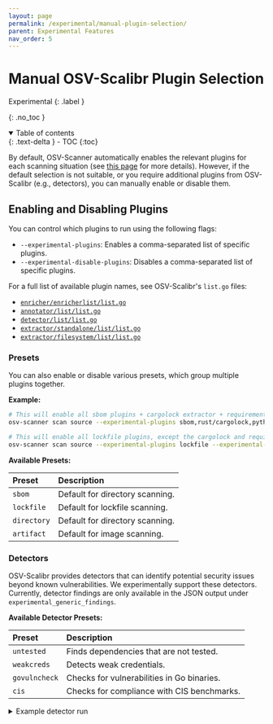 ```yaml
---
layout: page
permalink: /experimental/manual-plugin-selection/
parent: Experimental Features
nav_order: 5
---
```


# Manual OSV-Scalibr Plugin Selection

Experimental
{: .label }

{: .no_toc }

<details open markdown="block">
  <summary>
    Table of contents
  </summary>
  {: .text-delta }
- TOC
{:toc}
</details>

By default, OSV-Scanner automatically enables the relevant plugins for each scanning situation (see [this page](./supported_languages_and_lockfiles.md) for more details). However, if the default selection is not suitable, or you require additional plugins from OSV-Scalibr (e.g., detectors), you can manually enable or disable them.

## Enabling and Disabling Plugins

You can control which plugins to run using the following flags:

- `--experimental-plugins`: Enables a comma-separated list of specific plugins.
- `--experimental-disable-plugins`: Disables a comma-separated list of specific plugins.

For a full list of available plugin names, see OSV-Scalibr's `list.go` files:

- [`enricher/enricherlist/list.go`](https://github.com/google/osv-scalibr/blob/main/enricher/enricherlist/list.go)
- [`annotator/list/list.go`](https://github.com/google/osv-scalibr/blob/main/annotator/list/list.go)
- [`detector/list/list.go`](https://github.com/google/osv-scalibr/blob/main/detector/list/list.go)
- [`extractor/standalone/list/list.go`](https://github.com/google/osv-scalibr/blob/main/extractor/standalone/list/list.go)
- [`extractor/filesystem/list/list.go`](https://github.com/google/osv-scalibr/blob/main/extractor/filesystem/list/list.go)

### Presets

You can also enable or disable various presets, which group multiple plugins together.

**Example:**

```bash
# This will enable all sbom plugins + cargolock extractor + requirements extractor
osv-scanner scan source --experimental-plugins sbom,rust/cargolock,python/requirements

# This will enable all lockfile plugins, except the cargolock and requirements extractors
osv-scanner scan source --experimental-plugins lockfile --experimental-disable-plugins rust/cargolock,python/requirements
```

**Available Presets:**

| Preset      | Description                               |
| :---------- | :---------------------------------------- |
| `sbom`      | Default for directory scanning.           |
| `lockfile`  | Default for lockfile scanning.            |
| `directory` | Default for directory scanning.           |
| `artifact`  | Default for image scanning.               |

### Detectors

OSV-Scalibr provides detectors that can identify potential security issues beyond known vulnerabilities. We experimentally support these detectors. Currently, detector findings are only available in the JSON output under `experimental_generic_findings`.

**Available Detector Presets:**

| Preset        | Description                                       |
| :------------ | :------------------------------------------------ |
| `untested`    | Finds dependencies that are not tested.           |
| `weakcreds`   | Detects weak credentials.                         |
| `govulncheck` | Checks for vulnerabilities in Go binaries.        |
| `cis`         | Checks for compliance with CIS benchmarks.        |

<details markdown="block">
<summary>
Example detector run
</summary>

```bash
osv-scanner scan image <img> --experimental-plugins=os/apk,weakcredentials/etcshadow --format=json
```

```json
{
  "results": [
    {
      "source": {
        "path": "/lib/apk/db/installed",
        "type": "os"
      },
      "packages": [
        {
          "package": {
            "name": "apk-tools",
            "os_package_name": "apk-tools",
            "version": "2.10.6-r0",
            "ecosystem": "Alpine:v3.10",
            "commit": "ee458ccae264321745e9622c759baf110130eb2f",
            "image_origin_details": {
              "index": 0
            }
          },
          "vulnerabilities": [
            "CVE-2021-36159"
          ],
          "groups": 1
        }
      ]
    }
  ],
  "experimental_config": {
    "licenses": {
      "summary": false,
      "allowlist": null
    }
  },
  "experimental_generic_findings": [
    {
      "Adv": {
        "ID": {
          "Publisher": "SCALIBR",
          "Reference": "etc-shadow-weakcredentials"
        },
        "Title": "Ensure all users have strong passwords configured",
        "Description": "The /etc/shadow file contains user account password hashes. These passwords must be strong and not easily guessable.",
        "Recommendation": "Run the following command to reset password for the reported users:/n# change password for USER: sudo passwd USER",
        "Sev": 5
      },
      "Target": {
        "Extra": "/etc/shadow: The following users have weak passwords:/nuser-bcrypt/n"
      },
      "Plugins": [
        "weakcredentials/etcshadow"
      ],
      "ExploitabilitySignals": null
    }
  ],
  "image_metadata": {
    "os": "Alpine Linux v3.10",
    "layer_metadata": [
      {
        "diff_id": "sha256:...",
        "command": "/bin/sh -c #(nop) ADD file:c5377eaa926bf412dd8d4a08b0a1f2399cfd708743533b0aa03b53d14cb4bb4e in / ",
        "is_empty": false,
        "base_image_index": 1
      },
      {
        "diff_id": "",
        "command": "/bin/sh -c #(nop)  CMD [/"/bin/sh/"]",
        "is_empty": true,
        "base_image_index": 1
      },
      {
        "diff_id": "sha256:...",
        "command": "RUN /bin/sh -c echo 'user-bcrypt:$2b$05$IYDlXvHmeORyyiUwu8KKuek2LE8VrxIYZ2skPvRDDNngpXJHRq7sG' /u003e/u003e /etc/shadow # buildkit",
        "is_empty": false,
        "base_image_index": 0
      },
      {
        "diff_id": "sha256:...",
        "command": "RUN /bin/sh -c echo 'user-descrypt:chERDiI95PGCQ' /u003e/u003e /etc/shadow # buildkit",
        "is_empty": false,
        "base_image_index": 0
      }
    ],
    "base_images": [
      {},
      {
        "name": "alpine",
        "tags": null
      }
    ]
  }
}
```

</details>

